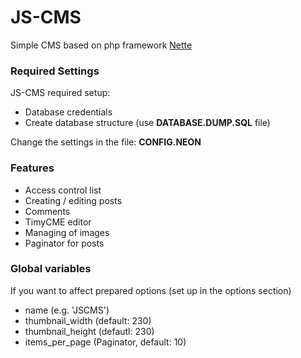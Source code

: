 JS-CMS
======

Simple CMS based on php framework [Nette](http://nette.org/)

### Required Settings
JS-CMS required setup:
* Database credentials
* Create database structure (use **DATABASE.DUMP.SQL** file)

Change the settings in the file: **CONFIG.NEON**

### Features
* Access control list
* Creating / editing posts
* Comments
* TimyCME editor
* Managing of images
* Paginator for posts

### Global variables
If you want to affect prepared options (set up in the options section)
* name (e.g. 'JSCMS')
* thumbnail_width (default: 230)
* thumbnail_height (defautl: 230)
* items_per_page (Paginator, default: 10)

